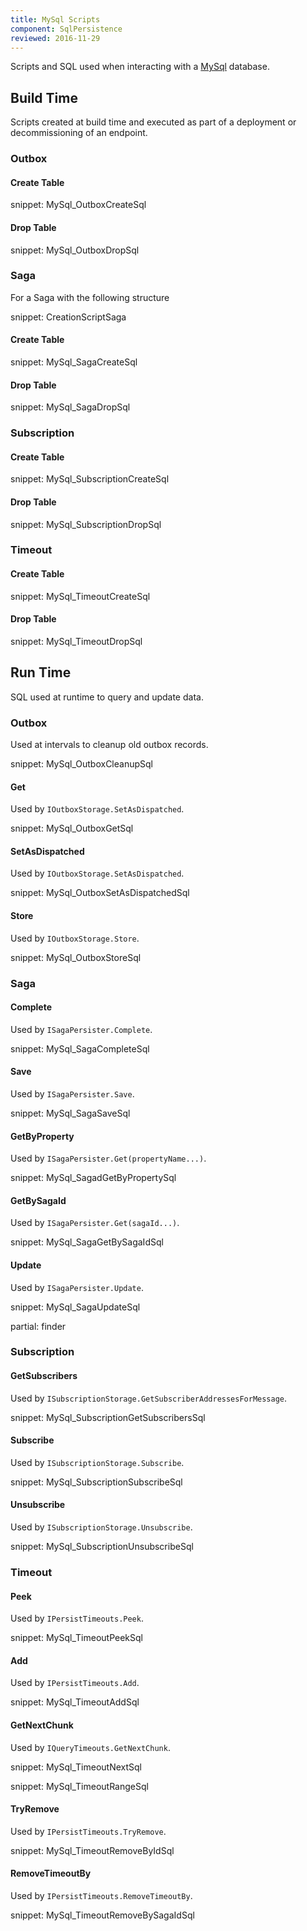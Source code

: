 ```yaml
---
title: MySql Scripts
component: SqlPersistence
reviewed: 2016-11-29
---
```



Scripts and SQL used when interacting with a [MySql](https://www.mysql.com/) database.


## Build Time

Scripts created at build time and executed as part of a deployment or decommissioning of an endpoint.
 

### Outbox


#### Create Table

snippet: MySql_OutboxCreateSql


#### Drop Table

snippet: MySql_OutboxDropSql


### Saga

For a Saga with the following structure 

snippet: CreationScriptSaga


#### Create Table

snippet: MySql_SagaCreateSql


#### Drop Table

snippet: MySql_SagaDropSql


### Subscription


#### Create Table

snippet: MySql_SubscriptionCreateSql


#### Drop Table

snippet: MySql_SubscriptionDropSql


### Timeout


#### Create Table

snippet: MySql_TimeoutCreateSql


#### Drop Table

snippet: MySql_TimeoutDropSql


## Run Time

SQL used at runtime to query and update data.


### Outbox

Used at intervals to cleanup old outbox records.

snippet: MySql_OutboxCleanupSql


#### Get

Used by `IOutboxStorage.SetAsDispatched`.

snippet: MySql_OutboxGetSql


#### SetAsDispatched

Used by `IOutboxStorage.SetAsDispatched`.

snippet: MySql_OutboxSetAsDispatchedSql


#### Store

Used by `IOutboxStorage.Store`.

snippet: MySql_OutboxStoreSql


### Saga


#### Complete

Used by `ISagaPersister.Complete`.

snippet: MySql_SagaCompleteSql


#### Save

Used by `ISagaPersister.Save`.

snippet: MySql_SagaSaveSql


#### GetByProperty

Used by `ISagaPersister.Get(propertyName...)`.

snippet: MySql_SagadGetByPropertySql


#### GetBySagaId

Used by `ISagaPersister.Get(sagaId...)`.

snippet: MySql_SagaGetBySagaIdSql


#### Update

Used by `ISagaPersister.Update`.

snippet: MySql_SagaUpdateSql


partial: finder


### Subscription


#### GetSubscribers

Used by `ISubscriptionStorage.GetSubscriberAddressesForMessage`.

snippet: MySql_SubscriptionGetSubscribersSql


#### Subscribe

Used by `ISubscriptionStorage.Subscribe`.

snippet: MySql_SubscriptionSubscribeSql


#### Unsubscribe

Used by `ISubscriptionStorage.Unsubscribe`.

snippet: MySql_SubscriptionUnsubscribeSql


### Timeout


#### Peek

Used by `IPersistTimeouts.Peek`.

snippet: MySql_TimeoutPeekSql


#### Add

Used by `IPersistTimeouts.Add`.

snippet: MySql_TimeoutAddSql


#### GetNextChunk

Used by `IQueryTimeouts.GetNextChunk`.

snippet: MySql_TimeoutNextSql

snippet: MySql_TimeoutRangeSql


#### TryRemove

Used by `IPersistTimeouts.TryRemove`.

snippet: MySql_TimeoutRemoveByIdSql


#### RemoveTimeoutBy

Used by `IPersistTimeouts.RemoveTimeoutBy`.

snippet: MySql_TimeoutRemoveBySagaIdSql
